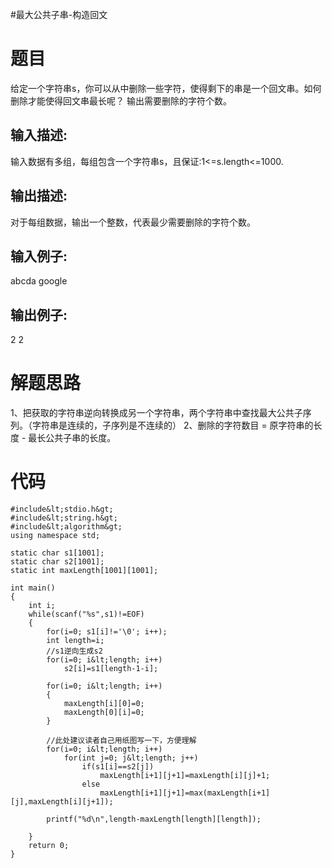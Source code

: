 #最大公共子串-构造回文
# 题目

给定一个字符串s，你可以从中删除一些字符，使得剩下的串是一个回文串。如何删除才能使得回文串最长呢？ 输出需要删除的字符个数。

## 输入描述:

>  
 输入数据有多组，每组包含一个字符串s，且保证:1&lt;=s.length&lt;=1000. 


## 输出描述:

>  
 对于每组数据，输出一个整数，代表最少需要删除的字符个数。 


## 输入例子:

>  
 abcda google 


## 输出例子:

>  
 2 2 


# 解题思路

1、把获取的字符串逆向转换成另一个字符串，两个字符串中查找最大公共子序列。（字符串是连续的，子序列是不连续的） 2、删除的字符数目 = 原字符串的长度 - 最长公共子串的长度。

# 代码

```
#include&lt;stdio.h&gt;
#include&lt;string.h&gt;
#include&lt;algorithm&gt;
using namespace std;

static char s1[1001];
static char s2[1001];
static int maxLength[1001][1001];

int main()
{
    int i;
    while(scanf("%s",s1)!=EOF)
    {
        for(i=0; s1[i]!='\0'; i++);
        int length=i;
        //s1逆向生成s2
        for(i=0; i&lt;length; i++)
            s2[i]=s1[length-1-i];

        for(i=0; i&lt;length; i++)
        {
            maxLength[i][0]=0;
            maxLength[0][i]=0;
        }

        //此处建议读者自己用纸图写一下，方便理解
        for(i=0; i&lt;length; i++)
            for(int j=0; j&lt;length; j++)
                if(s1[i]==s2[j])
                    maxLength[i+1][j+1]=maxLength[i][j]+1;
                else
                    maxLength[i+1][j+1]=max(maxLength[i+1][j],maxLength[i][j+1]);

        printf("%d\n",length-maxLength[length][length]);

    }
    return 0;
}




```